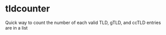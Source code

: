 tldcounter
==========

Quick way to count the number of each valid TLD, gTLD, and ccTLD entries are in a list
